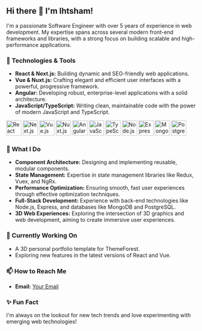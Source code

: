 ## Hi there 👋 I'm Ihtsham!

I'm a passionate Software Engineer with over 5 years of experience in web development. My expertise spans across several modern front-end frameworks and libraries, with a strong focus on building scalable and high-performance applications.

### 🔧 Technologies & Tools

- **React & Next.js:** Building dynamic and SEO-friendly web applications.
- **Vue & Nuxt.js:** Crafting elegant and efficient user interfaces with a powerful, progressive framework.
- **Angular:** Developing robust, enterprise-level applications with a solid architecture.
- **JavaScript/TypeScript:** Writing clean, maintainable code with the power of modern JavaScript and TypeScript.
<p align="left"> <img src="https://cdn.jsdelivr.net/gh/devicons/devicon/icons/react/react-original-wordmark.svg" alt="React" width="40" height="40"/> <img src="https://cdn.jsdelivr.net/gh/devicons/devicon/icons/nextjs/nextjs-original-wordmark.svg" alt="Next.js" width="40" height="40"/> <img src="https://cdn.jsdelivr.net/gh/devicons/devicon/icons/vuejs/vuejs-original-wordmark.svg" alt="Vue.js" width="40" height="40"/> <img src="https://cdn.jsdelivr.net/gh/devicons/devicon/icons/nuxtjs/nuxtjs-original-wordmark.svg" alt="Nuxt.js" width="40" height="40"/> <img src="https://cdn.jsdelivr.net/gh/devicons/devicon/icons/angularjs/angularjs-original.svg" alt="Angular" width="40" height="40"/> <img src="https://cdn.jsdelivr.net/gh/devicons/devicon/icons/javascript/javascript-original.svg" alt="JavaScript" width="40" height="40"/> <img src="https://cdn.jsdelivr.net/gh/devicons/devicon/icons/typescript/typescript-original.svg" alt="TypeScript" width="40" height="40"/> <img src="https://cdn.jsdelivr.net/gh/devicons/devicon/icons/nodejs/nodejs-original.svg" alt="Node.js" width="40" height="40"/> <img src="https://cdn.jsdelivr.net/gh/devicons/devicon/icons/express/express-original-wordmark.svg" alt="Express" width="40" height="40"/> <img src="https://cdn.jsdelivr.net/gh/devicons/devicon/icons/mongodb/mongodb-original-wordmark.svg" alt="MongoDB" width="40" height="40"/> <img src="https://cdn.jsdelivr.net/gh/devicons/devicon/icons/postgresql/postgresql-original-wordmark.svg" alt="PostgreSQL" width="40" height="40"/> </p>

### 🚀 What I Do

- **Component Architecture:** Designing and implementing reusable, modular components.
- **State Management:** Expertise in state management libraries like Redux, Vuex, and NgRx.
- **Performance Optimization:** Ensuring smooth, fast user experiences through effective optimization techniques.
- **Full-Stack Development:** Experience with back-end technologies like Node.js, Express, and databases like MongoDB and PostgreSQL.
- **3D Web Experiences:** Exploring the intersection of 3D graphics and web development, aiming to create immersive user experiences.

### 🌱 Currently Working On

- A 3D personal portfolio template for ThemeForest.
- Exploring new features in the latest versions of React and Vue.

### 📫 How to Reach Me

- **Email:** [Your Email](engineer.js101@gmail.com)

### ✨ Fun Fact

I'm always on the lookout for new tech trends and love experimenting with emerging web technologies!
